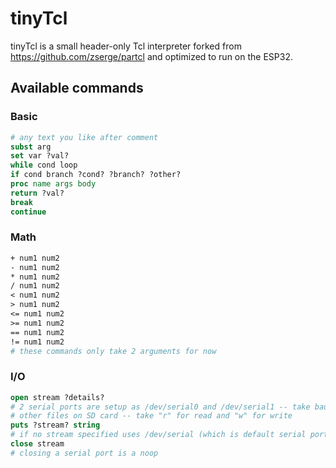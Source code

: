 # tinyTcl

tinyTcl is a small header-only Tcl interpreter forked from <https://github.com/zserge/partcl> and optimized to run on the ESP32.

## Available commands

### Basic

```tcl
# any text you like after comment
subst arg
set var ?val?
while cond loop
if cond branch ?cond? ?branch? ?other?
proc name args body
return ?val?
break
continue
```

### Math

```tcl
+ num1 num2
- num1 num2
* num1 num2
/ num1 num2
< num1 num2
> num1 num2
<= num1 num2
>= num1 num2
== num1 num2
!= num1 num2
# these commands only take 2 arguments for now
```

### I/O

```tcl
open stream ?details?
# 2 serial ports are setup as /dev/serial0 and /dev/serial1 -- take baud rate
# other files on SD card -- take "r" for read and "w" for write
puts ?stream? string
# if no stream specified uses /dev/serial (which is default serial port)
close stream
# closing a serial port is a noop
```
